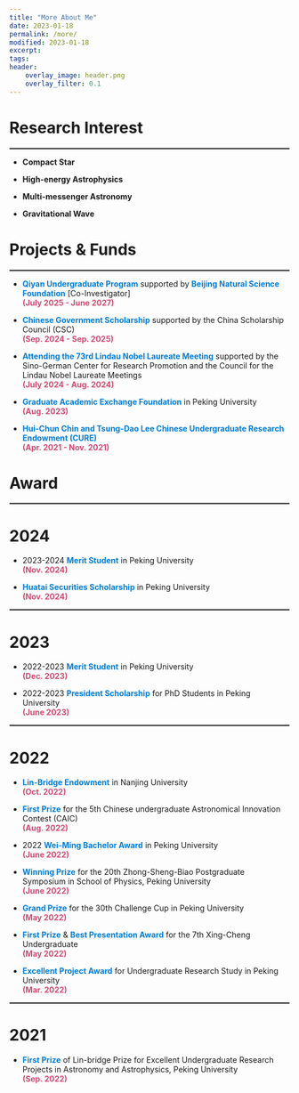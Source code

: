 ```yaml
---
title: "More About Me"
date: 2023-01-18
permalink: /more/
modified: 2023-01-18
excerpt:
tags:
header:
    overlay_image: header.png
    overlay_filter: 0.1 
---
```


# Research Interest

<hr style="border:1px solid gray">

* **Compact Star**

* **High-energy Astrophysics**

* **Multi-messenger Astronomy**

* **Gravitational Wave**


# Projects & Funds

<hr style="border:1px solid gray">

* <span style="color: #007DD9; font-weight: bold;">Qiyan Undergraduate Program</span> supported by <span style="color: #007DD9; font-weight: bold;">Beijing Natural Science Foundation</span> [Co-Investigator]
  <br><font color="#CF4C73"><b>(July 2025 - June 2027)</b></font>

* <span style="color: #007DD9; font-weight: bold;">Chinese Government Scholarship</span> supported by the China Scholarship Council (CSC)
  <br><font color="#CF4C73"><b>(Sep. 2024 - Sep. 2025)</b></font>

* <span style="color: #007DD9; font-weight: bold;">Attending the 73rd Lindau Nobel Laureate Meeting</span> supported by the Sino-German Center for Research Promotion and the Council for the Lindau Nobel Laureate Meetings
  <br><font color="#CF4C73"><b>(July 2024 - Aug. 2024)</b></font>

* <span style="color: #007DD9; font-weight: bold;">Graduate Academic Exchange Foundation</span> in Peking University
  <br><font color="#CF4C73"><b>(Aug. 2023)</b></font>

* <span style="color: #007DD9; font-weight: bold;">Hui-Chun Chin and Tsung-Dao Lee Chinese Undergraduate Research Endowment (CURE)</span>
  <br><font color="#CF4C73"><b>(Apr. 2021 - Nov. 2021)</b></font>

 
# Award

<hr style="border:1px solid gray">

# 2024

* 2023-2024 <span style="color: #007DD9; font-weight: bold;">Merit Student</span> in Peking University
  <br><font color="#CF4C73"><b>(Nov. 2024)</b></font>

* <span style="color: #007DD9; font-weight: bold;">Huatai Securities Scholarship</span> in Peking University
  <br><font color="#CF4C73"><b>(Nov. 2024)</b></font>

<hr style="border:1px solid gray">

# 2023

* 2022-2023 <span style="color: #007DD9; font-weight: bold;">Merit Student</span> in Peking University
  <br><font color="#CF4C73"><b>(Dec. 2023)</b></font>
  
* 2022-2023 <span style="color: #007DD9; font-weight: bold;">President Scholarship</span> for PhD Students in Peking University
  <br><font color="#CF4C73"><b>(June 2023)</b></font>

<hr style="border:1px solid gray">

# 2022

* <span style="color: #007DD9; font-weight: bold;">Lin-Bridge Endowment</span> in Nanjing University
  <br><font color="#CF4C73"><b>(Oct. 2022)</b></font>
  
* <span style="color: #007DD9; font-weight: bold;">First Prize</span> for the 5th Chinese undergraduate Astronomical Innovation Contest (CAIC)
  <br><font color="#CF4C73"><b>(Aug. 2022)</b></font>

* 2022 <span style="color: #007DD9; font-weight: bold;">Wei-Ming Bachelor Award</span> in Peking University
  <br><font color="#CF4C73"><b>(June 2022)</b></font>

* <span style="color: #007DD9; font-weight: bold;">Winning Prize</span> for the 20th Zhong-Sheng-Biao Postgraduate Symposium in School of Physics, Peking University
  <br><font color="#CF4C73"><b>(June 2022)</b></font>

* <span style="color: #007DD9; font-weight: bold;">Grand Prize</span> for the 30th Challenge Cup in Peking University
  <br><font color="#CF4C73"><b>(May 2022)</b></font>

* <span style="color: #007DD9; font-weight: bold;">First Prize</span> & <span style="color: #007DD9; font-weight: bold;">Best Presentation Award</span> for the 7th Xing-Cheng Undergraduate
  <br><font color="#CF4C73"><b>(May 2022)</b></font>

* <span style="color: #007DD9; font-weight: bold;">Excellent Project Award</span> for Undergraduate Research Study in Peking University
  <br><font color="#CF4C73"><b>(Mar. 2022)</b></font>

<hr style="border:1px solid gray">

# 2021

* <span style="color: #007DD9; font-weight: bold;">First Prize</span> of Lin-bridge Prize for Excellent Undergraduate Research Projects in Astronomy and Astrophysics, Peking University
  <br><font color="#CF4C73"><b>(Sep. 2022)</b></font>





